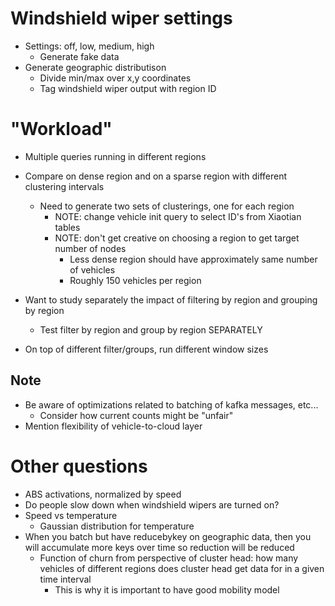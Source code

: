 # Windshield wiper settings

- Settings: off, low, medium, high 
    - Generate fake data
- Generate geographic distributison
    - Divide min/max over x,y coordinates
    - Tag windshield wiper output with region ID

# "Workload"

- Multiple queries running in different regions
- Compare on dense region and on a sparse region with different clustering intervals
    - Need to generate two sets of clusterings, one for each region
        - NOTE: change vehicle init query to select ID's from Xiaotian tables
        - NOTE: don't get creative on choosing a region to get target number of nodes
            - Less dense region should have approximately same number of vehicles
            - Roughly 150 vehicles per region

- Want to study separately the impact of filtering by region and grouping by region
    - Test filter by region and group by region SEPARATELY
- On top of different filter/groups, run different window sizes

## Note

- Be aware of optimizations related to batching of kafka messages, etc...
    - Consider how current counts might be "unfair"
- Mention flexibility of vehicle-to-cloud layer


# Other questions

- ABS activations, normalized by speed
- Do people slow down when windshield wipers are turned on?
- Speed vs temperature
    - Gaussian distribution for temperature
- When you batch but have reducebykey on geographic data, then you will accumulate more keys over time so reduction will be reduced
    - Function of churn from perspective of cluster head: how many vehicles of different regions does cluster head get data for in a given time interval
        - This is why it is important to have good mobility model
